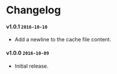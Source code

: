# Changelog

#### v1.0.1 `2016-10-10`
- Add a newline to the cache file content.

#### v1.0.0 `2016-10-09`
- Initial release.

